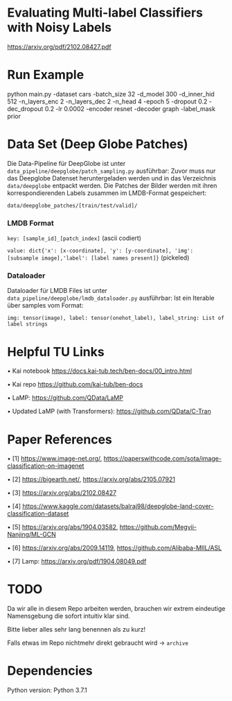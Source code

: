 # Evaluating Multi-label Classifiers with Noisy Labels
https://arxiv.org/pdf/2102.08427.pdf

# Run Example

python main.py -dataset cars -batch_size 32 -d_model 300 -d_inner_hid 512 -n_layers_enc 2 -n_layers_dec 2 -n_head 4 -epoch 5 -dropout 0.2 -dec_dropout 0.2 -lr 0.0002 -encoder resnet -decoder graph -label_mask prior

# Data Set (Deep Globe Patches)

Die Data-Pipeline für DeepGlobe ist unter `data_pipeline/deepglobe/patch_sampling.py` ausführbar:
Zuvor muss nur das Deepglobe Datenset heruntergeladen werden und in das Verzeichnis `data/deepglobe` entpackt werden.
Die Patches der Bilder werden mit ihren korrespondierenden Labels zusammen im LMDB-Format gespeichert:

`data/deepglobe_patches/[train/test/valid]/`

### LMDB Format

`key: [sample_id]_[patch_index]` 
(ascii codiert)

`value: dict{'x': [x-coordinate], 'y': [y-coordinate], 'img': [subsample image],'label': [label names present]}`
(pickeled)

### Dataloader

Dataloader für LMDB Files ist unter `data_pipeline/deepglobe/lmdb_dataloader.py` ausführbar:
Ist ein Iterable über samples vom Format:

`img: tensor(image), label: tensor(onehot_label), label_string: List of label strings`


# Helpful TU Links
• Kai notebook https://docs.kai-tub.tech/ben-docs/00_intro.html

• Kai repo https://github.com/kai-tub/ben-docs

• LaMP: https://github.com/QData/LaMP

• Updated LaMP (with Transformers): https://github.com/QData/C-Tran

# Paper References
• [1] https://www.image-net.org/, https://paperswithcode.com/sota/image-classification-on-imagenet

• [2] https://bigearth.net/, https://arxiv.org/abs/2105.07921

• [3] https://arxiv.org/abs/2102.08427

• [4] https://www.kaggle.com/datasets/balraj98/deepglobe-land-cover-classification-dataset

• [5] https://arxiv.org/abs/1904.03582, https://github.com/Megvii-Nanjing/ML-GCN

• [6] https://arxiv.org/abs/2009.14119, https://github.com/Alibaba-MIIL/ASL

• [7] Lamp: https://arxiv.org/pdf/1904.08049.pdf


# TODO

Da wir alle in diesem Repo arbeiten werden, brauchen wir extrem eindeutige Namensgebung die sofort intuitiv klar sind.

Bitte lieber alles sehr lang benennen als zu kurz!

Falls etwas im Repo nichtmehr direkt gebraucht wird -> `archive`

# Dependencies
Python version:  Python 3.7.1

